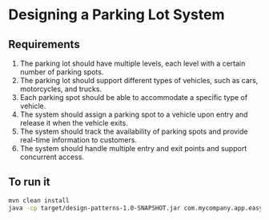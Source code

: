 # Designing a Parking Lot System

## Requirements

1. The parking lot should have multiple levels, each level with a certain number of parking spots.
2. The parking lot should support different types of vehicles, such as cars, motorcycles, and trucks.
3. Each parking spot should be able to accommodate a specific type of vehicle.
4. The system should assign a parking spot to a vehicle upon entry and release it when the vehicle exits.
5. The system should track the availability of parking spots and provide real-time information to customers.
6. The system should handle multiple entry and exit points and support concurrent access.

## To run it

```bash
mvn clean install
java -cp target/design-patterns-1.0-SNAPSHOT.jar com.mycompany.app.easy.parking_lot.Main
```

